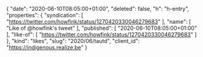 {
  "date": "2020-06-10T08:05:00+01:00",
  "deleted": false,
  "h": "h-entry",
  "properties": {
    "syndication": [
      "https://twitter.com/howfink/status/1270420330046279683"
    ],
    "name": [
      "Like of @howfink's tweet"
    ],
    "published": [
      "2020-06-10T08:05:00+01:00"
    ],
    "like-of": [
      "https://twitter.com/howfink/status/1270420330046279683"
    ]
  },
  "kind": "likes",
  "slug": "2020/06/tautd",
  "client_id": "https://indigenous.realize.be"
}
